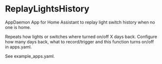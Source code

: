 # ReplayLightsHistory
AppDaemon App for Home Assistant to replay light switch history when no one is home.

Repeats how lights or switches where turned on/off X days back.
Configure how many days back, what to record/trigger and this function turns on/off in apps.yaml. 

See example_apps.yaml.

